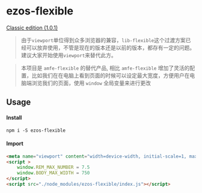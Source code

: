 # ezos-flexible

[Classic edition (1.0.1)](https://github.com/WuYunlong/ezos-flexible/tree/master)

> 由于`viewport`单位得到众多浏览器的兼容，`lib-flexible`这个过渡方案已经可以放弃使用，不管是现在的版本还是以前的版本，都存有一定的问题。建议大家开始使用`viewport`来替代此方。

> 本项目是 `amfe-flexible` 的替代产品, 相比 `amfe-flexible` 增加了灵活的配置，比如我们在在电脑上看到页面的时候可以设定最大宽度，方便用户在电脑端浏览我们的页面，使用 `window` 全局变量来进行更改

## Usage

#### Install

`npm i -S ezos-flexible`

#### Import

```html
<meta name="viewport" content="width=device-width, initial-scale=1, maximum-scale=1, minimum-scale=1, user-scalable=no">
<script >
	window.REM_MAX_NUMBER = 7.5
	window.BODY_MAX_WIDTH = 750
</script>
<script src="./node_modules/ezos-flexible/index.js"></script>
```
